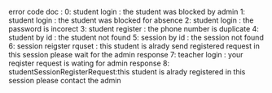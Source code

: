 error code doc :
0: student login : the student was blocked by admin
1: student login : the student was blocked for absence
2: student login : the  password is incorect
3: student register : the phone number  is duplicate
4: student by id : the student not found
5: session by id : the session not found
6: session reigster rquset : this student is alrady send registered request in this session please wait for the admin response 
7: teacher login : your reqister request is wating for admin response
8: studentSessionRegisterRequest:this student is alrady  registered  in this session please contact the admin



